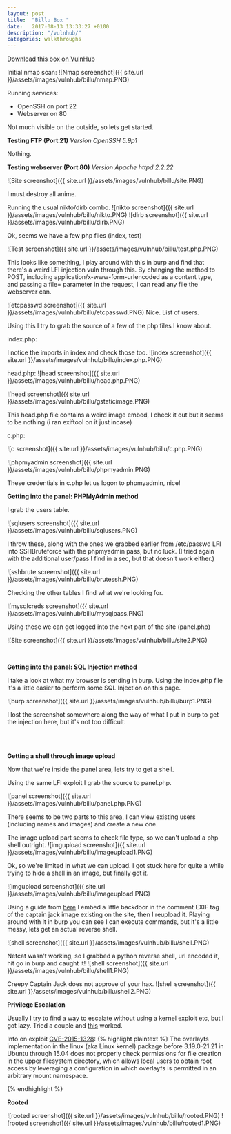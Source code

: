 ```yaml
---
layout: post
title:  "Billu Box "
date:   2017-08-13 13:33:27 +0100
description: "/vulnhub/"
categories: walkthroughs
---
```


[Download this box on VulnHub](https://www.vulnhub.com/entry/billu-b0x,188/)

Initial nmap scan:
![Nmap screenshot]({{ site.url }}/assets/images/vulnhub/billu/nmap.PNG)

Running services:
* OpenSSH on port 22
* Webserver on 80

Not much visible on the outside, so lets get started.

**Testing FTP (Port 21)**
*Version OpenSSH 5.9p1*

Nothing.

**Testing webserver (Port 80)**
*Version Apache httpd 2.2.22*

![Site screenshot]({{ site.url }}/assets/images/vulnhub/billu/site.PNG)

I must destroy all anime.

Running the usual nikto/dirb combo.
![nikto screenshot]({{ site.url }}/assets/images/vulnhub/billu/nikto.PNG)
![dirb screenshot]({{ site.url }}/assets/images/vulnhub/billu/dirb.PNG)

Ok, seems we have a few php files (index, test)

![Test screenshot]({{ site.url }}/assets/images/vulnhub/billu/test.php.PNG)

This looks like something, I play around with this in burp and find that there's a weird LFI injection vuln through this. By changing the method to POST, including application/x-www-form-urlencoded as a content type, and passing a file= parameter in the request, I can read any file the webserver can.

![etcpasswd screenshot]({{ site.url }}/assets/images/vulnhub/billu/etcpasswd.PNG)
Nice. List of users.

Using this I try to grab the source of a few of the php files I know about.

index.php:

I notice the imports in index and check those too.
![index screenshot]({{ site.url }}/assets/images/vulnhub/billu/index.php.PNG)

head.php:
![head screenshot]({{ site.url }}/assets/images/vulnhub/billu/head.php.PNG)

![head screenshot]({{ site.url }}/assets/images/vulnhub/billu/gstaticimage.PNG)

This head.php file contains a weird image embed, I check it out but it seems to be nothing (i ran exiftool on it just incase)

c.php:

![c screenshot]({{ site.url }}/assets/images/vulnhub/billu/c.php.PNG)

![phpmyadmin screenshot]({{ site.url }}/assets/images/vulnhub/billu/phpmyadmin.PNG)

These credentials in c.php let us logon to phpmyadmin, nice!


**Getting into the panel: PHPMyAdmin method**

I grab the users table.

![sqlusers screenshot]({{ site.url }}/assets/images/vulnhub/billu/sqlusers.PNG)


I throw these, along with the ones we grabbed earlier from /etc/passwd LFI into SSHBruteforce with the phpmyadmin pass, but no luck. (I tried again with the additional user/pass I find in a sec, but that doesn't work either.)

![sshbrute screenshot]({{ site.url }}/assets/images/vulnhub/billu/brutessh.PNG)

Checking the other tables I find what we're looking for.

![mysqlcreds screenshot]({{ site.url }}/assets/images/vulnhub/billu/mysqlpass.PNG)

Using these we can get logged into the next part of the site (panel.php)

![Site screenshot]({{ site.url }}/assets/images/vulnhub/billu/site2.PNG)

<br>

**Getting into the panel: SQL Injection method**

I take a look at what my browser is sending in burp. Using the index.php file it's a little easier to perform some SQL Injection on this page.

![burp screenshot]({{ site.url }}/assets/images/vulnhub/billu/burp1.PNG)

I lost the screenshot somewhere along the way of what I put in burp to get the injection here, but it's not too difficult.



<br>
<br>


**Getting a shell through image upload**

Now that we're inside the panel area, lets try to get a shell.


Using the same LFI exploit I grab the source to panel.php.

![panel screenshot]({{ site.url }}/assets/images/vulnhub/billu/panel.php.PNG)

There seems to be two parts to this area, I can view existing users (including names and images) and create a new one.

The image upload part seems to check file type, so we can't upload a php shell outright.
![imgupload screenshot]({{ site.url }}/assets/images/vulnhub/billu/imageupload1.PNG)


Ok, so we're limited in what we can upload. I got stuck here for quite a while trying to hide a shell in an image, but finally got it.

![imgupload screenshot]({{ site.url }}/assets/images/vulnhub/billu/imageupload.PNG)

Using a guide from [here](https://www.trustwave.com/Resources/SpiderLabs-Blog/Hiding-Webshell-Backdoor-Code-in-Image-Files/) I embed a little backdoor in the comment EXIF tag of the captain jack image existing on the site, then I reupload it. Playing around with it in burp you can see I can execute commands, but it's a little messy, lets get an actual reverse shell.

![shell screenshot]({{ site.url }}/assets/images/vulnhub/billu/shell.PNG)

Netcat wasn't working, so I grabbed a python reverse shell, url encoded it, hit go in burp and caught it!
![shell screenshot]({{ site.url }}/assets/images/vulnhub/billu/shell1.PNG)

Creepy Captain Jack does not approve of your hax.
![shell screenshot]({{ site.url }}/assets/images/vulnhub/billu/shell2.PNG)

**Privilege Escalation**

Usually I try to find a way to escalate without using a kernel exploit etc, but I got lazy. Tried a couple and [this](https://www.exploit-db.com/exploits/37292/) worked.

Info on exploit [CVE-2015-1328](https://cve.mitre.org/cgi-bin/cvename.cgi?name=CVE-2015-1328):
{% highlight plaintext %}
The overlayfs implementation in the linux (aka Linux kernel) package before 3.19.0-21.21 in Ubuntu through 15.04 does not properly check permissions for file creation in the upper filesystem directory, which allows local users to obtain root access by leveraging a configuration in which overlayfs is permitted in an arbitrary mount namespace.

{% endhighlight %}

**Rooted**

![rooted screenshot]({{ site.url }}/assets/images/vulnhub/billu/rooted.PNG)
![rooted screenshot]({{ site.url }}/assets/images/vulnhub/billu/rooted1.PNG)



